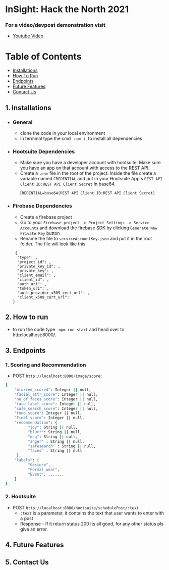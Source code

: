 # InSight: Hack the North 2021

### For a video/devpost demonstration visit
-  [Youtube Video]()

# Table of Contents
- [Installations](#installations)
- [How To Run](#run)
- [Endpoints](#endpoints)
- [Future Features](#future-features)
- [Contact Us](#contact-us)


<a name="installations"/>

## 1. Installations
- ### General
   - clone the code in your local environment
   - in terminal type the cmd ``` npm i```, to install all dependencies

- ### Hootsuite Dependencies
   - Make sure you have a developer account with hootsuite. Make sure you have an app on that account with access to the REST API.
   - Create a ```.env``` file in the root of the project. Inside the file create a variable named ```CREDENTIAL``` and put in your Hootsuite App's ```REST API Client ID:REST API Client Secret``` in base64.

   ```
      CREDENTIAL=base64(REST API Client ID:REST API Client Secret)
   ```
- ### Firebase Dependencies
   - Create a firebase project
   - Go to your ```Firebase project -> Project Settings -> Service Accounts``` and download the firebase SDK by clicking ```Generate New Private Key``` button
   - Rename the file to ``` serviceAccountKey.json ``` and put it in the root folder. The file will look like this
   ```
    {
     "type": ,
     "project_id": ,
     "private_key_id": ,
     "private_key": ,
     "client_email": ,
     "client_id": ,
     "auth_uri": ,
     "token_uri": ,
     "auth_provider_x509_cert_url": ,
     "client_x509_cert_url": 
   }
   ```

<a name="run"/>

## 2. How to run
- to run the code type ``` npm run start``` and head over to http:localhost:8000/. 

<a name="endpoints"/>

## 3. Endpoints

### 1. Scoring and Recommendation
- POST ```http://localhost:8000/image/score```:
```bash
{
    "blurred_scored": Integer || null,
    "facial_attr_score": Integer || null,
    "no_of_faces_score": Integer || null,
    "face_label_score": Integer || null,
    "safe_search_score": Integer || null,
    "food_score": Integer || null,
    "Final score": Integer || null,
    "recommendation": {
          "joy": String || null,
          "blurr": String || null,
          "msg": String || null, 
          "anger" : String || null,
          "safesearch" : String || null,
          "faces" : String || null
     },
    "labels": [
          "Gesture",
          "Formal wear",
          "Event", .......      
    ]
}

```

### 2. Hootsuite

- POST ```http://localhost:8000/hootsuite/schedulePost/:text```
  - ```:text``` is a parameter, it contains the text that user wants to enter with a post
  - Response - If it return status 200 its all good, for any other status pls give an error.
    
<a name="future-features"/>

## 4. Future Features

<a name="contact-us"/>

## 5. Contact Us

